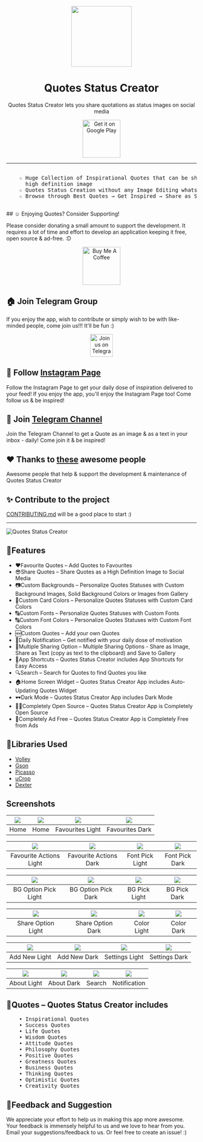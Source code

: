 <p align="center"> 
	<img src="https://github.com/VishnuSanal/Quotes/blob/master/Screenshots/icon.png" width=160 height=160>
</p>

<h1 align="center">
	Quotes Status Creator
</h1>

<p align="center">
	Quotes Status Creator lets you share quotations as status images on social media
</p>

<p align="center">
	<a href='https://play.google.com/store/apps/details?id=phone.vishnu.quotes&pcampaignid=pcampaignidMKT-Other-global-all-co-prtnr-py-PartBadge-Mar2515-1'><img alt='Get it on Google Play' src='https://play.google.com/intl/en_us/badges/static/images/badges/en_badge_web_generic.png' height="100px" /></a>
</p>
<hr>
<pre> 
    ☆ Huge Collection of Inspirational Quotes that can be shared on Social Media Platforms as a<br>      high definition image
    ☆ Quotes Status Creation without any Image Editing whatsoever - that too in User-Friendly UI
    ☆ Browse through Best Quotes → Get Inspired → Share as Status and Spread Positivity
<br></pre>
## ☺ Enjoying Quotes? Consider Supporting!

Please consider donating a small amount to support the development. It requires a lot of time and
effort to develop an application keeping it free, open source & ad-free. :D

<p align="center">
  <a href="https://www.buymeacoffee.com/VishnuSanal">
    <img src="https://cdn.buymeacoffee.com/buttons/v2/default-yellow.png" alt="Buy Me A Coffee" height="100px">
  </a>
</p>

## 🏠 Join Telegram Group
If you enjoy the app, wish to contribute or simply wish to be with like-minded people, come join us!!! It'll be fun :)

<p align="center">
  <a href="https://t.me/QuotesStatusCreator">
	<img src="https://img.shields.io/badge/Telegram-2CA5E0?style=for-the-badge&logo=telegram&logoColor=white" alt="Join us on Telegram" height="60px">
  </a>
</p>

## 🎨 Follow [Instagram Page](https://instagram.com/quotes_status_creator)
Follow the Instagram Page to get your daily dose of inspiration delivered to your feed! If you enjoy the app, you'll enjoy the Instagram Page too! Come follow us & be inspired!

## 📜 Join [Telegram Channel](https://t.me/DailyQuotesStatus)
Join the Telegram Channel to get a Quote as an image & as a text in your inbox - daily! Come join it & be inspired!

## ♥ Thanks to [these](https://github.com/VishnuSanal/Quotes/blob/master/THANKS.md) awesome people
Awesome people that help & support the development & maintenance of Quotes Status Creator

## ✨ Contribute to the project
[CONTRIBUTING.md](https://github.com/VishnuSanal/Quotes/blob/master/CONTRIBUTING.md) will be a good place to start :)

<hr>

![Quotes Status Creator](https://github.com/VishnuSanal/Quotes/blob/master/Screenshots/Quotes%20Banner.png?raw=true)

## 🚀Features

- ❤Favourite Quotes – Add Quotes to Favourites
- 😎Share Quotes – Share Quotes as a High Definition Image to Social Media
- 📷Custom Backgrounds – Personalize Quotes Statuses with Custom Background Images, Solid Background
  Colors or Images from Gallery
- 🎨Custom Card Colors – Personalize Quotes Statuses with Custom Card Colors
- 🔠Custom Fonts – Personalize Quotes Statuses with Custom Fonts
- 🔠Custom Font Colors – Personalize Quotes Statuses with Custom Font Colors
- 🆕Custom Quotes – Add your own Quotes
- 🔔Daily Notification – Get notified with your daily dose of motivation
- 🔢Multiple Sharing Option – Multiple Sharing Options - Share as Image, Share as Text (copy as text
  to the clipboard) and Save to Gallery
- 🚪App Shortcuts – Quotes Status Creator includes App Shortcuts for Easy Access
- 🔍Search – Search for Quotes to find Quotes you like
- 🏠Home Screen Widget – Quotes Status Creator App includes Auto-Updating Quotes Widget
- 🕶Dark Mode – Quotes Status Creator App includes Dark Mode
- 👨‍💻Completely Open Source – Quotes Status Creator App is Completely Open Source
- 🎉Completely Ad Free – Quotes Status Creator App is Completely Free from Ads

## 📑Libraries Used

- [Volley](https://github.com/google/volley)
- [Gson](https://github.com/google/gson)
- [Picasso](https://square.github.io/picasso/)
- [uCrop](https://github.com/Yalantis/uCrop)
- [Dexter](https://github.com/Karumi/Dexter)

## Screenshots

| <img src="https://github.com/VishnuSanal/Quotes/blob/master/Screenshots/Home%20One.png"/> | <img src="https://github.com/VishnuSanal/Quotes/blob/master/Screenshots/Home%20Two.png"/> | <img src="https://github.com/VishnuSanal/Quotes/blob/master/Screenshots/Fav%20Light.png"/> | <img src="https://github.com/VishnuSanal/Quotes/blob/master/Screenshots/Fav%20Dark.png"/> |
|:---:|:---:|:---:|:---:|
| Home | Home | Favourites Light |  Favourites Dark |

| <img src="https://github.com/VishnuSanal/Quotes/blob/master/Screenshots/Fav%20Actions%20Light.png"/> | <img src="https://github.com/VishnuSanal/Quotes/blob/master/Screenshots/Fav%20Actions%20Dark.png"/> | <img src="https://github.com/VishnuSanal/Quotes/blob/master/Screenshots/Font%20Light.png"/> | <img src="https://github.com/VishnuSanal/Quotes/blob/master/Screenshots/Font%20Dark.png"/> |
|:---:|:---:|:---:|:---:|
| Favourite Actions Light | Favourite Actions Dark | Font Pick Light |  Font Pick Dark |

| <img src="https://github.com/VishnuSanal/Quotes/blob/master/Screenshots/BG%20Option%20Pick%20Light.png"/> | <img src="https://github.com/VishnuSanal/Quotes/blob/master/Screenshots/BG%20Option%20Pick%20Dark.png"/> | <img src="https://github.com/VishnuSanal/Quotes/blob/master/Screenshots/BG%20Pick%20Light.png"/> | <img src="https://github.com/VishnuSanal/Quotes/blob/master/Screenshots/BG%20Pick%20Dark.png"/> |
|:---:|:---:|:---:|:---:|
| BG Option Pick Light | BG Option Pick Dark | BG Pick Light |  BG Pick Dark |

| <img src="https://github.com/VishnuSanal/Quotes/blob/master/Screenshots/Share%20Option%20Light.png"/> | <img src="https://github.com/VishnuSanal/Quotes/blob/master/Screenshots/Share%20Option%20Dark.png"/> | <img src="https://github.com/VishnuSanal/Quotes/blob/master/Screenshots/Color%20Light.png"/> | <img src="https://github.com/VishnuSanal/Quotes/blob/master/Screenshots/Color%20Dark.png"/> |
|:---:|:---:|:---:|:---:|
| Share Option Light | Share Option Dark | Color Light |  Color Dark |

| <img src="https://github.com/VishnuSanal/Quotes/blob/master/Screenshots/Add%20New%20Light.png"/> | <img src="https://github.com/VishnuSanal/Quotes/blob/master/Screenshots/Add%20New%20Dark.png"/> | <img src="https://github.com/VishnuSanal/Quotes/blob/master/Screenshots/Settings%20Light.png"/> | <img src="https://github.com/VishnuSanal/Quotes/blob/master/Screenshots/Settings%20Dark.png"/> |
|:---:|:---:|:---:|:---:|
| Add New Light | Add New Dark | Settings Light |  Settings Dark |

| <img src="https://github.com/VishnuSanal/Quotes/blob/master/Screenshots/About%20Light.png"/> | <img src="https://github.com/VishnuSanal/Quotes/blob/master/Screenshots/About%20Dark.png"/> | <img src="https://github.com/VishnuSanal/Quotes/blob/master/Screenshots/Search.png"/> | <img src="https://github.com/VishnuSanal/Quotes/blob/master/Screenshots/Notification.png"/> |
|:---:|:---:|:---:|:---:|
| About Light | About Dark | Search |  Notification |

## 🚀Quotes – Quotes Status Creator includes
<pre>
    • Inspirational Quotes
    • Success Quotes
    • Life Quotes
    • Wisdom Quotes
    • Attitude Quotes
    • Philosophy Quotes
    • Positive Quotes
    • Greatness Quotes
    • Business Quotes
    • Thinking Quotes
    • Optimistic Quotes
    • Creativity Quotes
</pre>
## 🤩Feedback and Suggestion

We appreciate your effort to help us in making this app more awesome. Your feedback is immensely helpful to us and we love to hear from you. Email your suggestions/feedback to us. Or feel free to create an issue! :)
